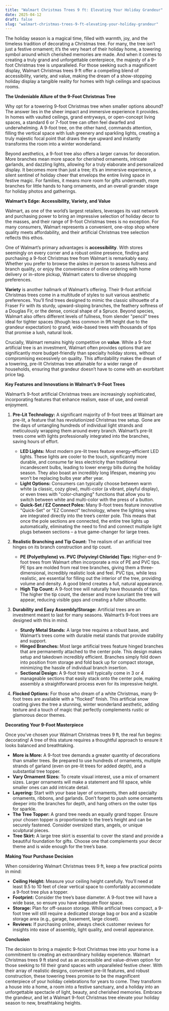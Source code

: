 ```yaml
---
title: "Walmart Christmas Trees 9 ft: Elevating Your Holiday Grandeur"
date: 2025-04-12
draft: false
slug: "walmart-christmas-trees-9-ft-elevating-your-holiday-grandeur" 
---
```


The holiday season is a magical time, filled with warmth, joy, and the timeless tradition of decorating a Christmas tree. For many, the tree isn’t just a festive ornament; it’s the very heart of their holiday home, a towering symbol around which cherished memories are made. And when it comes to creating a truly grand and unforgettable centerpiece, the majesty of a 9-foot Christmas tree is unparalleled. For those seeking such a magnificent display, Walmart Christmas trees 9 ft offer a compelling blend of accessibility, variety, and value, making the dream of a show-stopping holiday display a tangible reality for homes with high ceilings and spacious rooms.

**The Undeniable Allure of the 9-Foot Christmas Tree**

Why opt for a towering 9-foot Christmas tree when smaller options abound? The answer lies in the sheer impact and immersive experience it provides. In homes with vaulted ceilings, grand entryways, or open-concept living spaces, a standard 6 or 7-foot tree can often feel dwarfed and underwhelming. A 9-foot tree, on the other hand, commands attention, filling the vertical space with lush greenery and sparkling lights, creating a truly majestic focal point that draws the eye upward and instantly transforms the room into a winter wonderland.

Beyond aesthetics, a 9-foot tree also offers a larger canvas for decoration. More branches mean more space for cherished ornaments, intricate garlands, and dazzling lights, allowing for a truly elaborate and personalized display. It becomes more than just a tree; it’s an immersive experience, a silent sentinel of holiday cheer that envelops the entire living space in festive magic. For families, it means more room for gifts underneath, more branches for little hands to hang ornaments, and an overall grander stage for holiday photos and gatherings.

**Walmart’s Edge: Accessibility, Variety, and Value**

Walmart, as one of the world’s largest retailers, leverages its vast network and purchasing power to bring an impressive selection of holiday decor to the masses, and their range of 9-foot Christmas trees is no exception. For many consumers, Walmart represents a convenient, one-stop shop where quality meets affordability, and their artificial Christmas tree selection reflects this ethos.

One of Walmart’s primary advantages is **accessibility**. With stores seemingly on every corner and a robust online presence, finding and purchasing a 9-foot Christmas tree from Walmart is remarkably easy. Whether you prefer to browse the aisles in person to assess fullness and branch quality, or enjoy the convenience of online ordering with home delivery or in-store pickup, Walmart caters to diverse shopping preferences.

**Variety** is another hallmark of Walmart’s offering. Their 9-foot artificial Christmas trees come in a multitude of styles to suit various aesthetic preferences. You’ll find trees designed to mimic the classic silhouette of a Fraser Fir with its sturdy, upward-sloping branches, the feathery softness of a Douglas Fir, or the dense, conical shape of a Spruce. Beyond species, Walmart also offers different levels of fullness, from slender "pencil" trees ideal for tighter spaces (though less common in 9ft height due to the grandeur expectation) to grand, wide-based trees with thousands of tips that promise a lush, natural look.

Crucially, Walmart remains highly competitive on **value**. While a 9-foot artificial tree is an investment, Walmart often provides options that are significantly more budget-friendly than specialty holiday stores, without compromising excessively on quality. This affordability makes the dream of a towering, pre-lit Christmas tree attainable for a wider range of households, ensuring that grandeur doesn’t have to come with an exorbitant price tag.

**Key Features and Innovations in Walmart’s 9-Foot Trees**

Walmart’s 9-foot artificial Christmas trees are increasingly sophisticated, incorporating features that enhance realism, ease of use, and overall enjoyment.

1. **Pre-Lit Technology:** A significant majority of 9-foot trees at Walmart are pre-lit, a feature that has revolutionized Christmas tree setup. Gone are the days of untangling hundreds of individual light strands and meticulously wrapping them around every branch. Walmart’s pre-lit trees come with lights professionally integrated into the branches, saving hours of effort.

   * **LED Lights:** Most modern pre-lit trees feature energy-efficient LED lights. These lights are cooler to the touch, significantly more durable, and consume far less electricity than traditional incandescent bulbs, leading to lower energy bills during the holiday season. They also boast an incredibly long lifespan, meaning you won’t be replacing bulbs year after year.
   * **Light Options:** Consumers can typically choose between warm white (a classic, cozy glow), multi-color (a vibrant, playful display), or even trees with "color-changing" functions that allow you to switch between white and multi-color with the press of a button.
   * **Quick-Set / EZ Connect Poles:** Many 9-foot trees feature innovative "Quick-Set" or "EZ Connect" technology, where the lighting wires are integrated directly into the tree’s center pole. This means that once the pole sections are connected, the entire tree lights up automatically, eliminating the need to find and connect multiple light plugs between sections – a true game-changer for large trees.
2. **Realistic Branching and Tip Count:** The realism of an artificial tree hinges on its branch construction and tip count.

   * **PE (Polyethylene) vs. PVC (Polyvinyl Chloride) Tips:** Higher-end 9-foot trees from Walmart often incorporate a mix of PE and PVC tips. PE tips are molded from real tree branches, giving them a three-dimensional, incredibly realistic look and feel. PVC tips, while less realistic, are essential for filling out the interior of the tree, providing volume and density. A good blend creates a full, natural appearance.
   * **High Tip Count:** A 9-foot tree will naturally have thousands of tips. The higher the tip count, the denser and more luxuriant the tree will appear, reducing visible gaps and creating a fuller silhouette.
3. **Durability and Easy Assembly/Storage:** Artificial trees are an investment meant to last for many seasons. Walmart’s 9-foot trees are designed with this in mind.

   * **Sturdy Metal Stands:** A large tree requires a robust base, and Walmart’s trees come with durable metal stands that provide stability and support.
   * **Hinged Branches:** Most large artificial trees feature hinged branches that are permanently attached to the center pole. This design makes setup and takedown incredibly efficient. Branches simply fold down into position from storage and fold back up for compact storage, minimizing the hassle of individual branch insertion.
   * **Sectional Design:** A 9-foot tree will typically come in 3 or 4 manageable sections that easily stack onto the center pole, making assembly a straightforward process even for its impressive height.
4. **Flocked Options:** For those who dream of a white Christmas, many 9-foot trees are available with a "flocked" finish. This artificial snow coating gives the tree a stunning, winter wonderland aesthetic, adding texture and a touch of magic that perfectly complements rustic or glamorous decor themes.

**Decorating Your 9-Foot Masterpiece**

Once you’ve chosen your Walmart Christmas trees 9 ft, the real fun begins: decorating! A tree of this stature requires a thoughtful approach to ensure it looks balanced and breathtaking.

* **More is More:** A 9-foot tree demands a greater quantity of decorations than smaller trees. Be prepared to use hundreds of ornaments, multiple strands of garland (even on pre-lit trees for added depth), and a substantial tree topper.
* **Vary Ornament Sizes:** To create visual interest, use a mix of ornament sizes. Larger ornaments will make a statement and fill space, while smaller ones can add intricate detail.
* **Layering:** Start with your base layer of ornaments, then add specialty ornaments, ribbons, and garlands. Don’t forget to push some ornaments deeper into the branches for depth, and hang others on the outer tips for sparkle.
* **The Tree Topper:** A grand tree needs an equally grand topper. Ensure your chosen topper is proportionate to the tree’s height and can be securely fastened. Consider oversized stars, angels, or unique sculptural pieces.
* **Tree Skirt:** A large tree skirt is essential to cover the stand and provide a beautiful foundation for gifts. Choose one that complements your decor theme and is wide enough for the tree’s base.

**Making Your Purchase Decision**

When considering Walmart Christmas trees 9 ft, keep a few practical points in mind:

* **Ceiling Height:** Measure your ceiling height carefully. You’ll need at least 9.5 to 10 feet of clear vertical space to comfortably accommodate a 9-foot tree plus a topper.
* **Footprint:** Consider the tree’s base diameter. A 9-foot tree will have a wide base, so ensure you have adequate floor space.
* **Storage:** Plan for off-season storage. While artificial trees compact, a 9-foot tree will still require a dedicated storage bag or box and a sizable storage area (e.g., garage, basement, large closet).
* **Reviews:** If purchasing online, always check customer reviews for insights into ease of assembly, light quality, and overall appearance.

**Conclusion**

The decision to bring a majestic 9-foot Christmas tree into your home is a commitment to creating an extraordinary holiday experience. Walmart Christmas trees 9 ft stand out as an accessible and value-driven option for those seeking to fill their grand spaces with unparalleled festive cheer. With their array of realistic designs, convenient pre-lit features, and robust construction, these towering trees promise to be the magnificent centerpiece of your holiday celebrations for years to come. They transform a house into a home, a room into a festive sanctuary, and a holiday into an unforgettable spectacle of light, beauty, and cherished memories. Embrace the grandeur, and let a Walmart 9-foot Christmas tree elevate your holiday season to new, breathtaking heights.